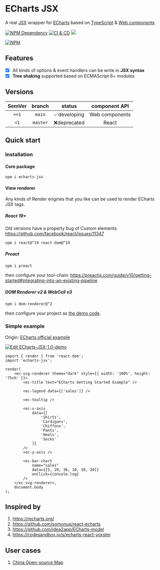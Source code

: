 # ECharts JSX

A real [JSX][1] wrapper for [ECharts][2] based on [TypeScript][3] & [Web components][4]

[![NPM Dependency](https://img.shields.io/librariesio/github/idea2app/ECharts-JSX.svg)][5]
[![CI & CD](https://github.com/idea2app/ECharts-JSX/actions/workflows/main.yml/badge.svg)][6]
[![](https://raw.githubusercontent.com/sindresorhus/awesome/main/media/mentioned-badge.svg)][7]

[![NPM](https://nodei.co/npm/echarts-jsx.png?downloads=true&downloadRank=true&stars=true)][8]

## Features

-   [x] All kinds of options & event handlers can be write in **JSX syntax**
-   [x] **Tree shaking** supported based on ECMAScript 6+ modules

## Versions

| SemVer |  branch  |    status    | component API  |
| :----: | :------: | :----------: | :------------: |
| `>=1`  |  `main`  | ✅developing | Web components |
|  `<1`  | `master` | ❌deprecated |     React      |

## Quick start

### Installation

#### Core package

```shell
npm i echarts-jsx
```

#### View renderer

Any kinds of Render engines that you like can be used to render ECharts JSX tags.

##### React 19+

Old versions have a property bug of Custom elements: https://github.com/facebook/react/issues/11347

```shell
npm i react@^19 react-dom@^19
```

##### Preact

```shell
npm i preact
```

then configure your tool-chain: https://preactjs.com/guide/v10/getting-started#integrating-into-an-existing-pipeline

##### DOM Renderer v2 & WebCell v3

```shell
npm i dom-renderer@^2
```

then configure your project as [the demo code](preview/).

### Simple example

Origin: [ECharts official example][9]

[![Edit ECharts-JSX-1.0-demo](https://codesandbox.io/static/img/play-codesandbox.svg)][10]

```tsx
import { render } from 'react-dom';
import 'echarts-jsx';

render(
    <ec-svg-renderer theme="dark" style={{ width: '100%', height: '75vh' }}>
        <ec-title text="ECharts Getting Started Example" />

        <ec-legend data={['sales']} />

        <ec-tooltip />

        <ec-x-axis
            data={[
                'Shirts',
                'Cardigans',
                'Chiffons',
                'Pants',
                'Heels',
                'Socks'
            ]}
        />
        <ec-y-axis />

        <ec-bar-chart
            name="sales"
            data={[5, 20, 36, 10, 10, 20]}
            onClick={console.log}
        />
    </ec-svg-renderer>,
    document.body
);
```

## Inspired by

1. https://recharts.org/
2. https://github.com/somonus/react-echarts
3. https://github.com/idea2app/ECharts-model
4. https://codesandbox.io/s/echarts-react-yoxstm

## User cases

1. [China Open-source Map](https://kaiyuanshe.cn/organization/)

[1]: https://facebook.github.io/jsx/
[2]: https://echarts.apache.org/
[3]: https://www.typescriptlang.org/
[4]: https://www.webcomponents.org/
[5]: https://libraries.io/npm/echarts-jsx
[6]: https://github.com/idea2app/ECharts-JSX/actions/workflows/main.yml
[7]: https://github.com/ecomfe/awesome-echarts
[8]: https://nodei.co/npm/echarts-jsx/
[9]: https://echarts.apache.org/handbook/en/get-started/
[10]: https://codesandbox.io/p/devbox/echarts-jsx-1-0-demo-h2dz8t?file=%2Fsrc%2FBar.tsx&embed=1
